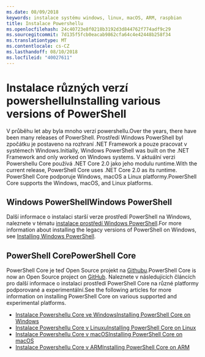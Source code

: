 ```yaml
---
ms.date: 08/09/2018
keywords: instalace systému windows, linux, macOS, ARM, raspbian
title: Instalace Powershellu
ms.openlocfilehash: 24c40723e8f0218b3192d3d844762f774adf9c29
ms.sourcegitcommit: 7d135f5fcb0eacab9862cfa64c4e42448b258f34
ms.translationtype: MT
ms.contentlocale: cs-CZ
ms.lasthandoff: 08/10/2018
ms.locfileid: "40027611"
---
```

# <a name="installing-various-versions-of-powershell"></a><span data-ttu-id="ec935-103">Instalace různých verzí powershellu</span><span class="sxs-lookup"><span data-stu-id="ec935-103">Installing various versions of PowerShell</span></span>

<span data-ttu-id="ec935-104">V průběhu let aby byla mnoho verzí powershellu.</span><span class="sxs-lookup"><span data-stu-id="ec935-104">Over the years, there have been many releases of PowerShell.</span></span> <span data-ttu-id="ec935-105">Prostředí Windows PowerShell byl zpočátku je postaveno na rozhraní .NET Framework a pouze pracovat v systémech Windows.</span><span class="sxs-lookup"><span data-stu-id="ec935-105">Initially, Windows PowerShell was built on the .NET Framework and only worked on Windows systems.</span></span> <span data-ttu-id="ec935-106">V aktuální verzi Powershellu Core používá .NET Core 2.0 jako jeho modulu runtime.</span><span class="sxs-lookup"><span data-stu-id="ec935-106">With the current release, PowerShell Core uses .NET Core 2.0 as its runtime.</span></span> <span data-ttu-id="ec935-107">PowerShell Core podporuje Windows, macOS a Linux platformy.</span><span class="sxs-lookup"><span data-stu-id="ec935-107">PowerShell Core supports the Windows, macOS, and Linux platforms.</span></span>

## <a name="windows-powershell"></a><span data-ttu-id="ec935-108">Windows PowerShell</span><span class="sxs-lookup"><span data-stu-id="ec935-108">Windows PowerShell</span></span>

<span data-ttu-id="ec935-109">Další informace o instalaci starší verze prostředí PowerShell na Windows, naleznete v tématu [instalace prostředí Windows PowerShell](installing-windows-powershell.md).</span><span class="sxs-lookup"><span data-stu-id="ec935-109">For more information about installing the legacy versions of PowerShell on Windows, see [Installing Windows PowerShell](installing-windows-powershell.md).</span></span>

## <a name="powershell-core"></a><span data-ttu-id="ec935-110">PowerShell Core</span><span class="sxs-lookup"><span data-stu-id="ec935-110">PowerShell Core</span></span>

<span data-ttu-id="ec935-111">PowerShell Core je teď Open Source projekt na [Githubu](https://github.com/powershell/powershell).</span><span class="sxs-lookup"><span data-stu-id="ec935-111">PowerShell Core is now an Open Source project on [GitHub](https://github.com/powershell/powershell).</span></span>
<span data-ttu-id="ec935-112">Naleznete v následujících článcích pro další informace o instalaci prostředí PowerShell Core na různé platformy podporované a experimentální.</span><span class="sxs-lookup"><span data-stu-id="ec935-112">See the following articles for more information on installing PowerShell Core on various supported and experimental platforms.</span></span>

- [<span data-ttu-id="ec935-113">Instalace Powershellu Core ve Windows</span><span class="sxs-lookup"><span data-stu-id="ec935-113">Installing PowerShell Core on Windows</span></span>](Installing-PowerShell-Core-on-Windows.md)
- [<span data-ttu-id="ec935-114">Instalace Powershellu Core v Linuxu</span><span class="sxs-lookup"><span data-stu-id="ec935-114">Installing PowerShell Core on Linux</span></span>](Installing-PowerShell-Core-on-Linux.md)
- [<span data-ttu-id="ec935-115">Instalace Powershellu Core v macOS</span><span class="sxs-lookup"><span data-stu-id="ec935-115">Installing PowerShell Core on macOS</span></span>](Installing-PowerShell-Core-on-macOS.md)
- [<span data-ttu-id="ec935-116">Instalace Powershellu Core v ARM</span><span class="sxs-lookup"><span data-stu-id="ec935-116">Installing PowerShell Core on ARM</span></span>](PowerShell-Core-on-ARM.md)
